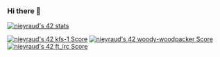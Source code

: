 ### Hi there 👋

[![nieyraud's 42 stats](https://badge42.vercel.app/api/v2/cl4shswhy006609jmm7nc9fh9/stats?cursusId=21&coalitionId=48)](https://github.com/JaeSeoKim/badge42)

[![nieyraud's 42 kfs-1 Score](https://badge42.vercel.app/api/v2/cl4shswhy006609jmm7nc9fh9/project/2624769)](https://github.com/JaeSeoKim/badge42)
[![nieyraud's 42 woody-woodpacker Score](https://badge42.vercel.app/api/v2/cl4shswhy006609jmm7nc9fh9/project/2520131)](https://github.com/JaeSeoKim/badge42)
[![nieyraud's 42 ft_irc Score](https://badge42.vercel.app/api/v2/cl4shswhy006609jmm7nc9fh9/project/2129744)](https://github.com/JaeSeoKim/badge42)
<!--
**Harthann/Harthann** is a ✨ _special_ ✨ repository because its `README.md` (this file) appears on your GitHub profile.

Here are some ideas to get you started:

- 🔭 I’m currently working on ...
- 🌱 I’m currently learning ...
- 👯 I’m looking to collaborate on ...
- 🤔 I’m looking for help with ...
- 💬 Ask me about ...
- 📫 How to reach me: ...
- 😄 Pronouns: ...
- ⚡ Fun fact: ...
-->
